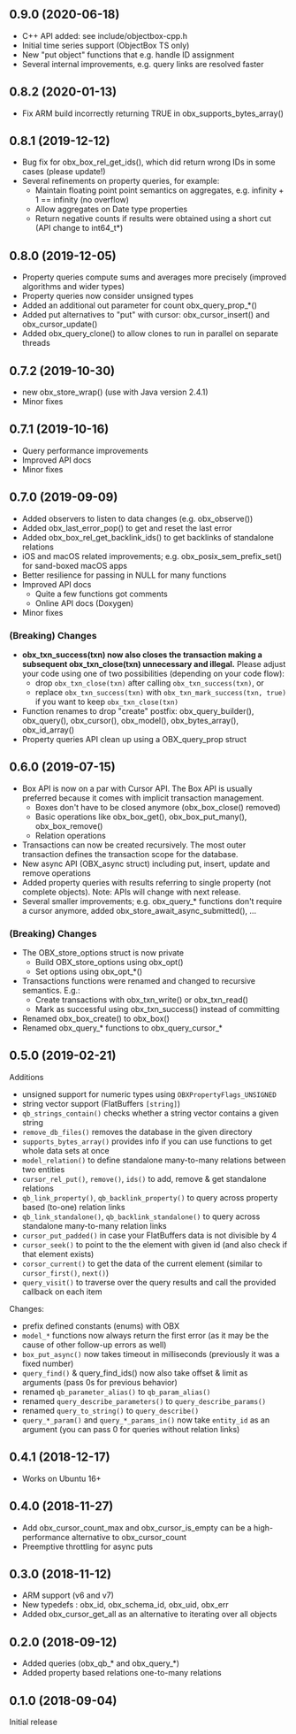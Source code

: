 0.9.0 (2020-06-18)
------------------
* C++ API added: see include/objectbox-cpp.h
* Initial time series support (ObjectBox TS only)
* New "put object" functions that e.g. handle ID assignment
* Several internal improvements, e.g. query links are resolved faster 

0.8.2 (2020-01-13)
------------------
* Fix ARM build incorrectly returning TRUE in obx_supports_bytes_array()
  
0.8.1 (2019-12-12)
------------------
* Bug fix for obx_box_rel_get_ids(), which did return wrong IDs in some cases (please update!)
* Several refinements on property queries, for example:
  * Maintain floating point point semantics on aggregates, e.g. infinity + 1 == infinity (no overflow)
  * Allow aggregates on Date type properties
  * Return negative counts if results were obtained using a short cut (API change to int64_t*)

0.8.0 (2019-12-05)
------------------
* Property queries compute sums and averages more precisely (improved algorithms and wider types)
* Property queries now consider unsigned types
* Added an additional out parameter for count obx_query_prop_*() 
* Added put alternatives to "put" with cursor: obx_cursor_insert() and obx_cursor_update()
* Added obx_query_clone() to allow clones to run in parallel on separate threads

0.7.2 (2019-10-30)
------------------
* new obx_store_wrap() (use with Java version 2.4.1) 
* Minor fixes

0.7.1 (2019-10-16)
------------------
* Query performance improvements
* Improved API docs
* Minor fixes

0.7.0 (2019-09-09)
------------------
* Added observers to listen to data changes (e.g. obx_observe())
* Added obx_last_error_pop() to get and reset the last error
* Added obx_box_rel_get_backlink_ids() to get backlinks of standalone relations
* iOS and macOS related improvements; e.g. obx_posix_sem_prefix_set() for sand-boxed macOS apps
* Better resilience for passing in NULL for many functions
* Improved API docs
    * Quite a few functions got comments
    * Online API docs (Doxygen)  
* Minor fixes

### (Breaking) Changes

* **obx_txn_success(txn) now also closes the transaction making a subsequent obx_txn_close(txn) unnecessary and illegal.**
  Please adjust your code using one of two possibilities (depending on your code flow):
   * drop `obx_txn_close(txn)` after calling `obx_txn_success(txn)`, or
   * replace `obx_txn_success(txn)` with `obx_txn_mark_success(txn, true)` if you want to keep `obx_txn_close(txn)`
* Function renames to drop "create" postfix:
  obx_query_builder(), obx_query(), obx_cursor(), obx_model(), obx_bytes_array(), obx_id_array()
* Property queries API clean up using a OBX_query_prop struct 

0.6.0 (2019-07-15)
------------------
* Box API is now on a par with Cursor API.
  The Box API is usually preferred because it comes with implicit transaction management. 
  * Boxes don't have to be closed anymore (obx_box_close() removed) 
  * Basic operations like obx_box_get(), obx_box_put_many(), obx_box_remove()
  * Relation operations
* Transactions can now be created recursively.
  The most outer transaction defines the transaction scope for the database.
* New async API (OBX_async struct) including put, insert, update and remove operations
* Added property queries with results referring to single property (not complete objects).
  Note: APIs will change with next release.
* Several smaller improvements; e.g.
  obx_query_* functions don't require a cursor anymore, added obx_store_await_async_submitted(), ...

### (Breaking) Changes

* The OBX_store_options struct is now private
  * Build OBX_store_options using obx_opt()
  * Set options using obx_opt_*()
* Transactions functions were renamed and changed to recursive semantics. E.g.:
  * Create transactions with obx_txn_write() or obx_txn_read()
  * Mark as successful using obx_txn_success() instead of committing
* Renamed obx_box_create() to obx_box()
* Renamed obx_query_* functions to obx_query_cursor_*

0.5.0 (2019-02-21)
------------------
Additions

* unsigned support for numeric types using `OBXPropertyFlags_UNSIGNED`
* string vector support (FlatBuffers `[string]`)
* `qb_strings_contain()` checks whether a string vector contains a given string
* `remove_db_files()` removes the database in the given directory
* `supports_bytes_array()` provides info if you can use functions to get whole data sets at once
* `model_relation()` to define standalone many-to-many relations between two entities
* `cursor_rel_put()`, `remove()`, `ids()` to add, remove & get standalone relations
* `qb_link_property()`, `qb_backlink_property()` to query across property based (to-one) relation links
* `qb_link_standalone()`, `qb_backlink_standalone()` to query across standalone many-to-many relation links
* `cursor_put_padded()` in case your FlatBuffers data is not divisible by 4
* `cursor_seek()` to point to the the element with given id (and also check if that element exists)
* `corsor_current()` to get the data of the current element (similar to `cursor_first()`, `next()`)
* `query_visit()` to traverse over the query results and call the provided callback on each item
         
Changes:

* prefix defined constants (enums) with OBX
* `model_*` functions now always return the first error (as it may be the cause of other follow-up errors as well)
* `box_put_async()` now takes timeout in milliseconds (previously it was a fixed number)
* `query_find()` & query_find_ids() now also take offset & limit as arguments (pass 0s for previous behavior)
* renamed `qb_parameter_alias()` to `qb_param_alias()`
* renamed `query_describe_parameters()` to `query_describe_params()`
* renamed `query_to_string()` to `query_describe()`
* `query_*_param()` and `query_*_params_in()` now take `entity_id` as an argument (you can pass 0 for queries without relation links)

0.4.1 (2018-12-17)
------------------
* Works on Ubuntu 16+

0.4.0 (2018-11-27)
------------------
* Add obx_cursor_count_max and obx_cursor_is_empty can be a high-performance alternative to obx_cursor_count
* Preemptive throttling for async puts

0.3.0 (2018-11-12)
------------------
* ARM support (v6 and v7)
* New typedefs : obx_id, obx_schema_id, obx_uid, obx_err
* Added obx_cursor_get_all as an alternative to iterating over all objects

0.2.0 (2018-09-12)
------------------
* Added queries (obx_qb_* and obx_query_*)
* Added property based relations one-to-many relations

0.1.0 (2018-09-04)
------------------
Initial release